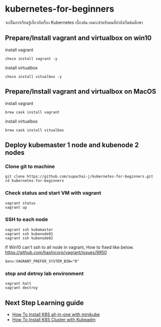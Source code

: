 # kubernetes-for-beginners
จะเป็นการเรียนรู้เกี่ยวกับเรื่อง Kubernetes เบื้องต้น เหมาะสำหรับคนที่กำลังเริ่มต้นศึกษา

## Prepare/Install vagrant and virtualbox on win10

install vagrant
```
choco install vagrant -y 
```

install virtualbox
```
choco install vitualbox -y
```
## Prepare/Install vagrant and virtualbox on MacOS

install vagrant
```
brew cask install vagrant 
```

install virtualbox
```
brew cask install vitualbox
```

## Deploy kubemaster 1 node and kubenode 2 nodes

### Clone git to machine
```
git clone https://github.com/supachai-j/kubernetes-for-beginners.git
cd kubernetes-for-beginners
```

### Check status and start VM with vagrant
```
vagrant status
vagrant up
```

### SSH to each node

```
vagrant ssh kubemaster
vagrant ssh kubenode01
vagrant ssh kubenode02
```
If Win10 can't ssh to all node in vagrant, How to fixed like below.
https://github.com/hashicorp/vagrant/issues/9950

```
$env:VAGRANT_PREFER_SYSTEM_BIN="0"
```

### stop and detroy lab environment

```
vagrant halt
vagrant destroy
```

## Next Step Learning guide
- [How To Install K8S all-in-one with minikube](docs/how-to-install-k8s-with-kubeadm.md)
- [How To Install K8S Cluster with Kubeadm](docs/how-to-install-k8s-with-kubeadm.md)
